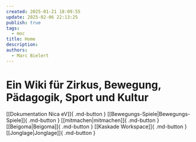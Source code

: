 ```yaml
---
created: 2025-01-21 18:09:55
update: 2025-02-06 22:13:25
publish: true
tags:
  - moc
title: Home
description: 
authors:
  - Marc Bielert
---
```


# Ein Wiki für Zirkus, Bewegung, Pädagogik, Sport und Kultur

[[Dokumentation Nica eV]]{ .md-button }
[[Bewegungs-Spiele|Bewegungs-Spiele]]{ .md-button }
[[mitmachen|mitmachen]]{ .md-button }
[[Beigoma|Beigoma]]{ .md-button }
[[Kaskade Workspace]]{ .md-button }
[[Jonglage|Jonglage]]{ .md-button }
